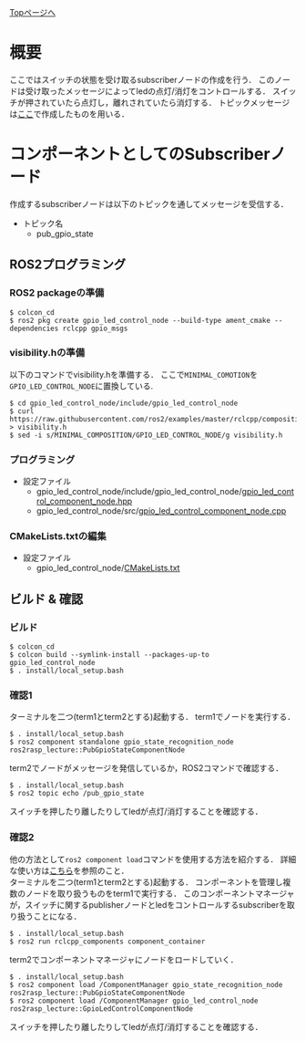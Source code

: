[Topページへ](../README_JP.md)

# 概要

ここではスイッチの状態を受け取るsubscriberノードの作成を行う．
このノードは受け取ったメッセージによってledの点灯/消灯をコントロールする．
スイッチが押されていたら点灯し，離れされていたら消灯する．
トピックメッセージは[ここ](Creation_of_a_topic_message_for_a_state_of_a_switch_JP.md)で作成したものを用いる．

# コンポーネントとしてのSubscriberノード
作成するsubscriberノードは以下のトピックを通してメッセージを受信する．

* トピック名
  * pub_gpio_state

## ROS2プログラミング
### ROS2 packageの準備

```shell
$ colcon_cd
$ ros2 pkg create gpio_led_control_node --build-type ament_cmake --dependencies rclcpp gpio_msgs
```

### visibility.hの準備
以下のコマンドでvisibility.hを準備する．
ここで`MINIMAL_COMOTION`を`GPIO_LED_CONTROL_NODE`に置換している.

```shell
$ cd gpio_led_control_node/include/gpio_led_control_node
$ curl https://raw.githubusercontent.com/ros2/examples/master/rclcpp/composition/minimal_composition/include/minimal_composition/visibility.h > visibility.h
$ sed -i s/MINIMAL_COMPOSITION/GPIO_LED_CONTROL_NODE/g visibility.h
```

### プログラミング

* 設定ファイル
  * gpio_led_control_node/include/gpio_led_control_node/[gpio_led_control_component_node.hpp](../src/gpio_led_control_node/include/gpio_led_control_node/gpio_led_control_component_node.hpp)
  * gpio_led_control_node/src/[gpio_led_control_component_node.cpp](../src/gpio_led_control_node/src/gpio_led_control_component_node.cpp)

### CMakeLists.txtの編集

* 設定ファイル
  * gpio_led_control_node/[CMakeLists.txt](../src/gpio_led_control_node/CMakeLists.txt)

## ビルド & 確認
### ビルド

```shell
$ colcon_cd
$ colcon build --symlink-install --packages-up-to gpio_led_control_node
$ . install/local_setup.bash
```

### 確認1
ターミナルを二つ(term1とterm2とする)起動する．
term1でノードを実行する．

```shell
$ . install/local_setup.bash
$ ros2 component standalone gpio_state_recognition_node ros2rasp_lecture::PubGpioStateComponentNode
```

term2でノードがメッセージを発信しているか，ROS2コマンドで確認する．

```shell
$ . install/local_setup.bash
$ ros2 topic echo /pub_gpio_state
```

スイッチを押したり離したりしてledが点灯/消灯することを確認する．

### 確認2
他の方法として`ros2 component load`コマンドを使用する方法を紹介する．
詳細な使い方は[こちら](PubGpioStateComponentNode)を参照のこと．<br>
ターミナルを二つ(term1とterm2とする)起動する．
コンポーネントを管理し複数のノードを取り扱うものをterm1で実行する．
このコンポーネントマネージャが，スイッチに関するpublisherノードとledをコントロールするsubscriberを取り扱うことになる．

```shell
$ . install/local_setup.bash
$ ros2 run rclcpp_components component_container
```

term2でコンポーネントマネージャにノードをロードしていく．

```shell
$ . install/local_setup.bash
$ ros2 component load /ComponentManager gpio_state_recognition_node ros2rasp_lecture::PubGpioStateComponentNode
$ ros2 component load /ComponentManager gpio_led_control_node ros2rasp_lecture::GpioLedControlComponentNode
```

スイッチを押したり離したりしてledが点灯/消灯することを確認する．

